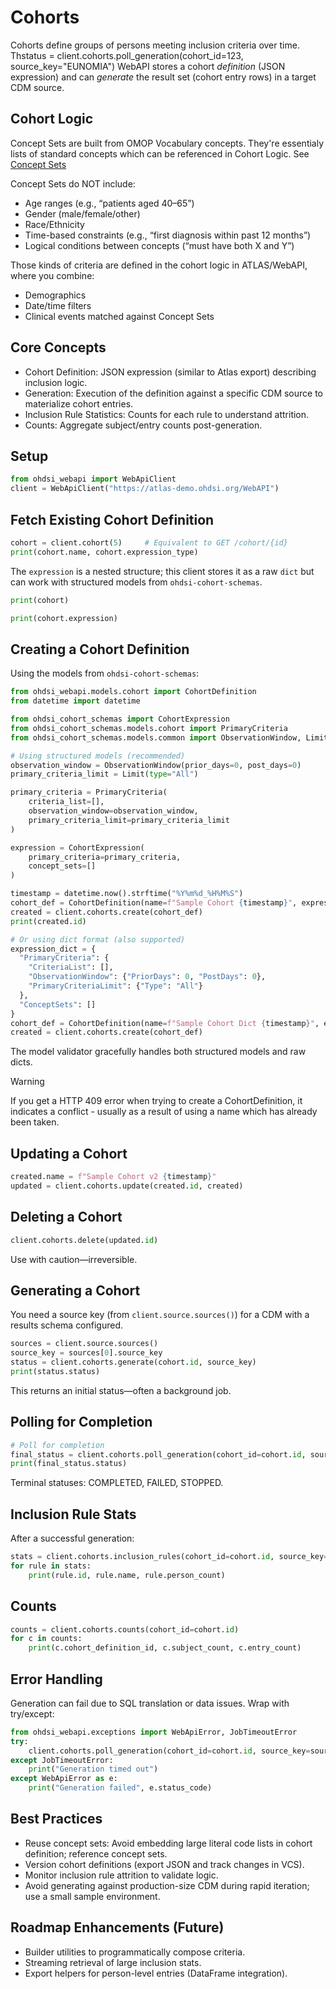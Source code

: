 # Cohorts

Cohorts define groups of persons meeting inclusion criteria over time. Thstatus = client.cohorts.poll_generation(cohort_id=123, source_key="EUNOMIA") WebAPI stores a cohort *definition* (JSON expression) and can *generate* the result set (cohort entry rows) in a target CDM source.


## Cohort Logic 

Concept Sets are built from OMOP Vocabulary concepts. They're essentialy lists of standard concepts which can be referenced in Cohort Logic. See [Concept Sets](./concept_sets.md)

Concept Sets do NOT include: 
- Age ranges (e.g., “patients aged 40–65”)
- Gender (male/female/other)
- Race/Ethnicity
- Time-based constraints (e.g., “first diagnosis within past 12 months”)
- Logical conditions between concepts (“must have both X and Y”)

Those kinds of criteria are defined in the cohort logic in ATLAS/WebAPI, where you combine:
- Demographics
- Date/time filters
- Clinical events matched against Concept Sets

## Core Concepts
- Cohort Definition: JSON expression (similar to Atlas export) describing inclusion logic.
- Generation: Execution of the definition against a specific CDM source to materialize cohort entries.
- Inclusion Rule Statistics: Counts for each rule to understand attrition.
- Counts: Aggregate subject/entry counts post-generation.

## Setup
```python
from ohdsi_webapi import WebApiClient
client = WebApiClient("https://atlas-demo.ohdsi.org/WebAPI")
```

## Fetch Existing Cohort Definition
```python
cohort = client.cohort(5)     # Equivalent to GET /cohort/{id}
print(cohort.name, cohort.expression_type)
```
The `expression` is a nested structure; this client stores it as a raw `dict` but can work with structured models from `ohdsi-cohort-schemas`.

```python
print(cohort) 

print(cohort.expression)
```




## Creating a Cohort Definition

Using the models from `ohdsi-cohort-schemas`:

```python
from ohdsi_webapi.models.cohort import CohortDefinition
from datetime import datetime

from ohdsi_cohort_schemas import CohortExpression
from ohdsi_cohort_schemas.models.cohort import PrimaryCriteria
from ohdsi_cohort_schemas.models.common import ObservationWindow, Limit

# Using structured models (recommended)
observation_window = ObservationWindow(prior_days=0, post_days=0)
primary_criteria_limit = Limit(type="All")

primary_criteria = PrimaryCriteria(
    criteria_list=[],
    observation_window=observation_window,
    primary_criteria_limit=primary_criteria_limit
)

expression = CohortExpression(
    primary_criteria=primary_criteria,
    concept_sets=[]
)

timestamp = datetime.now().strftime("%Y%m%d_%H%M%S")
cohort_def = CohortDefinition(name=f"Sample Cohort {timestamp}", expression=expression)
created = client.cohorts.create(cohort_def)
print(created.id)

# Or using dict format (also supported)
expression_dict = {
  "PrimaryCriteria": {
    "CriteriaList": [],
    "ObservationWindow": {"PriorDays": 0, "PostDays": 0},
    "PrimaryCriteriaLimit": {"Type": "All"}
  },
  "ConceptSets": []
}
cohort_def = CohortDefinition(name=f"Sample Cohort Dict {timestamp}", expression=expression_dict)
created = client.cohorts.create(cohort_def)
```
The model validator gracefully handles both structured models and raw dicts.


> [!WARNING]
> If you get a HTTP 409 error when trying to create a CohortDefinition, it indicates a conflict - usually
> as a result of using a name which has already been taken.  

## Updating a Cohort
```python
created.name = f"Sample Cohort v2 {timestamp}"
updated = client.cohorts.update(created.id, created)
```

## Deleting a Cohort
```python
client.cohorts.delete(updated.id)
```
Use with caution—irreversible.

## Generating a Cohort
You need a source key (from `client.source.sources()`) for a CDM with a results schema configured.
```python
sources = client.source.sources()
source_key = sources[0].source_key
status = client.cohorts.generate(cohort.id, source_key)
print(status.status)
```
This returns an initial status—often a background job.

## Polling for Completion
```python
# Poll for completion
final_status = client.cohorts.poll_generation(cohort_id=cohort.id, source_key=source_key)
print(final_status.status)
```
Terminal statuses: COMPLETED, FAILED, STOPPED.

## Inclusion Rule Stats
After a successful generation:
```python
stats = client.cohorts.inclusion_rules(cohort_id=cohort.id, source_key=source_key)
for rule in stats:
    print(rule.id, rule.name, rule.person_count)
```

## Counts
```python
counts = client.cohorts.counts(cohort_id=cohort.id)
for c in counts:
    print(c.cohort_definition_id, c.subject_count, c.entry_count)
```

## Error Handling
Generation can fail due to SQL translation or data issues. Wrap with try/except:
```python
from ohdsi_webapi.exceptions import WebApiError, JobTimeoutError
try:
    client.cohorts.poll_generation(cohort_id=cohort.id, source_key=source_key)
except JobTimeoutError:
    print("Generation timed out")
except WebApiError as e:
    print("Generation failed", e.status_code)
```

## Best Practices
- Reuse concept sets: Avoid embedding large literal code lists in cohort definition; reference concept sets.
- Version cohort definitions (export JSON and track changes in VCS).
- Monitor inclusion rule attrition to validate logic.
- Avoid generating against production-size CDM during rapid iteration; use a small sample environment.

## Roadmap Enhancements (Future)
- Builder utilities to programmatically compose criteria.
- Streaming retrieval of large inclusion stats.
- Export helpers for person-level entries (DataFrame integration).
